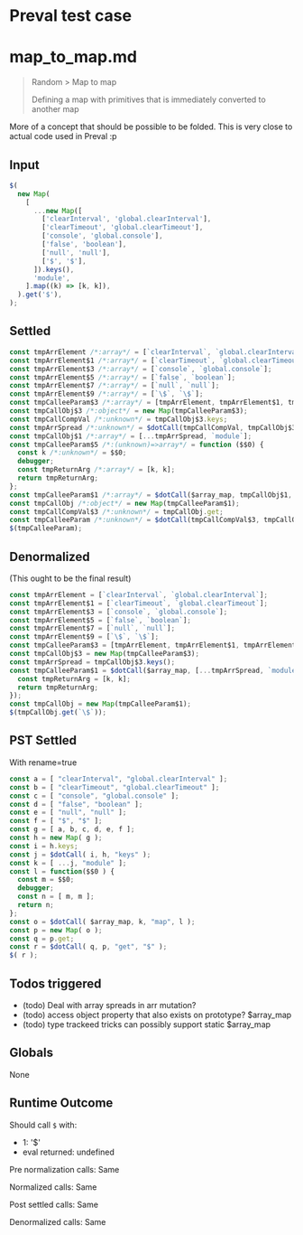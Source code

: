 # Preval test case

# map_to_map.md

> Random > Map to map
>
> Defining a map with primitives that is immediately converted to another map

More of a concept that should be possible to be folded. This is very close to actual code used in Preval :p

## Input

`````js filename=intro
$(
  new Map(
    [
      ...new Map([
        ['clearInterval', 'global.clearInterval'],
        ['clearTimeout', 'global.clearTimeout'],
        ['console', 'global.console'],
        ['false', 'boolean'],
        ['null', 'null'],
        ['$', '$'],
      ]).keys(),
      'module',
    ].map((k) => [k, k]),
  ).get('$'),
);
`````


## Settled


`````js filename=intro
const tmpArrElement /*:array*/ = [`clearInterval`, `global.clearInterval`];
const tmpArrElement$1 /*:array*/ = [`clearTimeout`, `global.clearTimeout`];
const tmpArrElement$3 /*:array*/ = [`console`, `global.console`];
const tmpArrElement$5 /*:array*/ = [`false`, `boolean`];
const tmpArrElement$7 /*:array*/ = [`null`, `null`];
const tmpArrElement$9 /*:array*/ = [`\$`, `\$`];
const tmpCalleeParam$3 /*:array*/ = [tmpArrElement, tmpArrElement$1, tmpArrElement$3, tmpArrElement$5, tmpArrElement$7, tmpArrElement$9];
const tmpCallObj$3 /*:object*/ = new Map(tmpCalleeParam$3);
const tmpCallCompVal /*:unknown*/ = tmpCallObj$3.keys;
const tmpArrSpread /*:unknown*/ = $dotCall(tmpCallCompVal, tmpCallObj$3, `keys`);
const tmpCallObj$1 /*:array*/ = [...tmpArrSpread, `module`];
const tmpCalleeParam$5 /*:(unknown)=>array*/ = function ($$0) {
  const k /*:unknown*/ = $$0;
  debugger;
  const tmpReturnArg /*:array*/ = [k, k];
  return tmpReturnArg;
};
const tmpCalleeParam$1 /*:array*/ = $dotCall($array_map, tmpCallObj$1, `map`, tmpCalleeParam$5);
const tmpCallObj /*:object*/ = new Map(tmpCalleeParam$1);
const tmpCallCompVal$3 /*:unknown*/ = tmpCallObj.get;
const tmpCalleeParam /*:unknown*/ = $dotCall(tmpCallCompVal$3, tmpCallObj, `get`, `\$`);
$(tmpCalleeParam);
`````


## Denormalized
(This ought to be the final result)

`````js filename=intro
const tmpArrElement = [`clearInterval`, `global.clearInterval`];
const tmpArrElement$1 = [`clearTimeout`, `global.clearTimeout`];
const tmpArrElement$3 = [`console`, `global.console`];
const tmpArrElement$5 = [`false`, `boolean`];
const tmpArrElement$7 = [`null`, `null`];
const tmpArrElement$9 = [`\$`, `\$`];
const tmpCalleeParam$3 = [tmpArrElement, tmpArrElement$1, tmpArrElement$3, tmpArrElement$5, tmpArrElement$7, tmpArrElement$9];
const tmpCallObj$3 = new Map(tmpCalleeParam$3);
const tmpArrSpread = tmpCallObj$3.keys();
const tmpCalleeParam$1 = $dotCall($array_map, [...tmpArrSpread, `module`], `map`, function (k) {
  const tmpReturnArg = [k, k];
  return tmpReturnArg;
});
const tmpCallObj = new Map(tmpCalleeParam$1);
$(tmpCallObj.get(`\$`));
`````


## PST Settled
With rename=true

`````js filename=intro
const a = [ "clearInterval", "global.clearInterval" ];
const b = [ "clearTimeout", "global.clearTimeout" ];
const c = [ "console", "global.console" ];
const d = [ "false", "boolean" ];
const e = [ "null", "null" ];
const f = [ "$", "$" ];
const g = [ a, b, c, d, e, f ];
const h = new Map( g );
const i = h.keys;
const j = $dotCall( i, h, "keys" );
const k = [ ...j, "module" ];
const l = function($$0 ) {
  const m = $$0;
  debugger;
  const n = [ m, m ];
  return n;
};
const o = $dotCall( $array_map, k, "map", l );
const p = new Map( o );
const q = p.get;
const r = $dotCall( q, p, "get", "$" );
$( r );
`````


## Todos triggered


- (todo) Deal with array spreads in arr mutation?
- (todo) access object property that also exists on prototype? $array_map
- (todo) type trackeed tricks can possibly support static $array_map


## Globals


None


## Runtime Outcome


Should call `$` with:
 - 1: '$'
 - eval returned: undefined

Pre normalization calls: Same

Normalized calls: Same

Post settled calls: Same

Denormalized calls: Same
